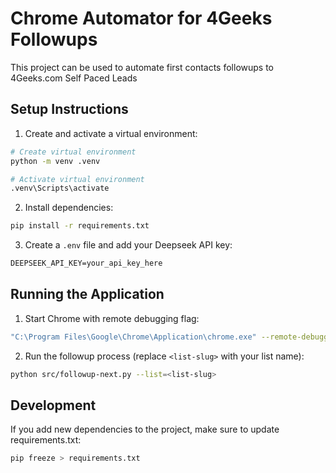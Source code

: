 # Chrome Automator for 4Geeks Followups

This project can be used to automate first contacts followups to 4Geeks.com Self Paced Leads

## Setup Instructions

1. Create and activate a virtual environment:

```bash
# Create virtual environment
python -m venv .venv

# Activate virtual environment
.venv\Scripts\activate
```

2. Install dependencies:

```bash
pip install -r requirements.txt
```

3. Create a `.env` file and add your Deepseek API key:

```txt
DEEPSEEK_API_KEY=your_api_key_here
```

## Running the Application

1. Start Chrome with remote debugging flag:

```bash
"C:\Program Files\Google\Chrome\Application\chrome.exe" --remote-debugging-port=9222 --user-data-dir="%TEMP%\chrome-dev-profile"
```

2. Run the followup process (replace `<list-slug>` with your list name):

```bash
python src/followup-next.py --list=<list-slug>
```

## Development

If you add new dependencies to the project, make sure to update requirements.txt:

```bash
pip freeze > requirements.txt
```